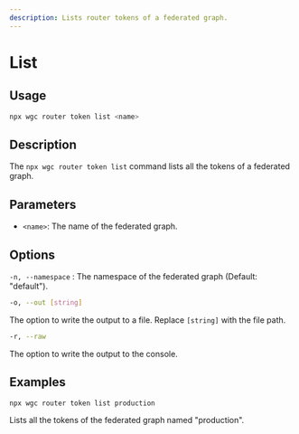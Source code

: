 ```yaml
---
description: Lists router tokens of a federated graph.
---
```


# List

## Usage

```bash
npx wgc router token list <name>
```

## Description

The `npx wgc router token list` command lists all the tokens of a federated graph.&#x20;

## Parameters

* `<name>`: The name of the federated graph.&#x20;

## Options

`-n, --namespace` : The namespace of the federated graph (Default: "default").

```bash
-o, --out [string]
```

The option to write the output to a file. Replace `[string]` with the file path.

```bash
-r, --raw
```

The option to write the output to the console.

## Examples

```bash
npx wgc router token list production
```

Lists all the tokens of the federated graph named "production".&#x20;
